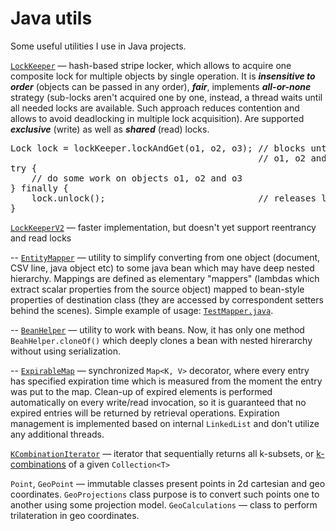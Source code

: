 Java utils
==========

Some useful utilities I use in Java projects.

[`LockKeeper`](src/main/java/ru/salauyou/util/concurrent/LockKeeper.java) — 
hash-based stripe locker, which allows to acquire one composite lock 
for multiple objects by single operation. It is ***insensitive to order*** 
(objects can be passed in any order), ***fair***, implements 
***all-or-none*** strategy (sub-locks aren't acquired one by one, instead,
a thread waits until all needed locks are available. Such approach reduces
contention and allows to avoid deadlocking in multiple lock acquisition). 
Are supported ***exclusive*** (write) as well as ***shared*** (read) locks.

<pre>
Lock lock = lockKeeper.lockAndGet(o1, o2, o3); // blocks until locks for all 
                                               // o1, o2 and o3 become available
try {
    // do some work on objects o1, o2 and o3
} finally {
    lock.unlock();                             // releases locks for all o1, o2 and o3
}</pre>

[`LockKeeperV2`](src/main/java/ru/salauyou/util/concurrent/LockKeeperV2.java) — 
faster implementation, but doesn't yet support reentrancy and read locks

--
[`EntityMapper`](src/main/java/ru/salauyou/util/mapper/EntityMapper.java) — 
utility to simplify converting from one object (document, CSV line, java object etc) 
to some java bean which may have deep nested hierarchy. Mappings are defined
as elementary "mappers" (lambdas which extract scalar properties from the source
object) mapped to bean-style properties of destination class 
(they are accessed by correspondent setters behind the scenes).
Simple example of usage: [`TestMapper.java`](src/test/java/tests/mapper/TestMapper.java).

--
[`BeanHelper`](src/main/java/ru/salauyou/util/misc/BeanHelper.java) — 
utility to work with beans. Now, it has only one method `BeahHelper.cloneOf()` 
which deeply clones a bean with nested hirerarchy without using serialization.

--
[`ExpirableMap`](src/main/java/ru/salauyou/util/collect/ExpirableMap.java) — 
synchronized `Map<K, V>` decorator, where every entry has specified 
expiration time which is measured from the moment the entry was put 
to the map. Clean-up of expired elements is performed automatically 
on every write/read invocation, so it is guaranteed that no expired 
entries will be returned by retrieval operations. Expiration management 
is implemented based on internal `LinkedList` and don't utilize 
any additional threads.


[`KCombinationIterator`](src/main/java/ru/salauyou/util/misc/KCombinationIterator.java) — 
iterator that sequentially returns all k-subsets, or
<a href="http://en.wikipedia.org/wiki/Combination">k-combinations</a> 
of a given `Collection<T>`

`Point`, `GeoPoint` — immutable classes present points in 2d cartesian and 
geo coordinates. `GeoProjections` class purpose is to convert such points 
one to another using some projection model. `GeoCalculations` — class 
to perform trilateration in geo coordinates.
